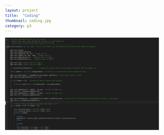 ```yaml
---
layout: project
title:  "Coding"
thumbnail: coding.jpg
category: p3
---
```



![Mind Map of Algorithms](/assets/img/projects/p3/coding.jpg)
